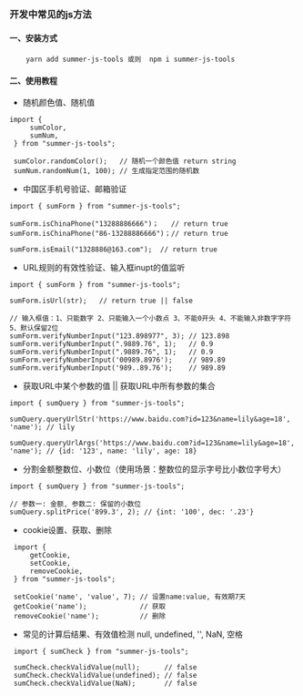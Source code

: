 ### 开发中常见的js方法

#### 一、安装方式
```
    yarn add summer-js-tools 或则  npm i summer-js-tools
```

#### 二、使用教程
  * 随机颜色值、随机值
```
import { 
     sumColor,
     sumNum, 
 } from "summer-js-tools";

 sumColor.randomColor();   // 随机一个颜色值 return string
 sumNum.randomNum(1, 100); // 生成指定范围的随机数

```

  * 中国区手机号验证、邮箱验证
```
import { sumForm } from "summer-js-tools";

sumForm.isChinaPhone("13288886666")；   // return true
sumForm.isChinaPhone("86-13288886666")；// return true

sumForm.isEmail("1328886@163.com");  // return true

```

  * URL规则的有效性验证、输入框inupt的值监听
```
import { sumForm } from "summer-js-tools";

sumForm.isUrl(str);   // return true || false

// 输入框值：1、只能数字 2、只能输入一个小数点 3、不能0开头 4、不能输入非数字字符 5、默认保留2位
sumForm.verifyNumberInput("123.898977", 3); // 123.898
sumForm.verifyNumberInput(".9889.76", 1);   // 0.9
sumForm.verifyNumberInput(".9889.76", 1);   // 0.9
sumForm.verifyNumberInput('00989.8976');    // 989.89
sumForm.verifyNumberInput('989..89.76');    // 989.89

```

  * 获取URL中某个参数的值 || 获取URL中所有参数的集合
```
import { sumQuery } from "summer-js-tools";

sumQuery.queryUrlStr('https://www.baidu.com?id=123&name=lily&age=18', 'name'); // lily

sumQuery.queryUrlArgs('https://www.baidu.com?id=123&name=lily&age=18', 'name'); // {id: '123', name: 'lily', age: 18}

```

  * 分割金额整数位、小数位（使用场景：整数位的显示字号比小数位字号大）
```
import { sumQuery } from "summer-js-tools";

// 参数一: 金额, 参数二: 保留的小数位
sumQuery.splitPrice('899.3', 2); // {int: '100', dec: '.23'}

```

  * cookie设置、获取、删除
```
 import { 
     getCookie, 
     setCookie, 
     removeCookie,
 } from "summer-js-tools";

 setCookie('name', 'value', 7); // 设置name:value, 有效期7天
 getCookie('name');             // 获取
 removeCookie('name');          // 删除

```

  * 常见的计算后结果、有效值检测 null, undefined, '', NaN, 空格 
```
 import { sumCheck } from "summer-js-tools";

 sumCheck.checkValidValue(null);      // false
 sumCheck.checkValidValue(undefined); // false
 sumCheck.checkValidValue(NaN);       // false

```